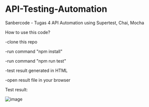 # API-Testing-Automation
Sanbercode - Tugas 4 API Automation using Supertest, Chai, Mocha

How to use this code?

-clone this repo

-run command "npm install"

-run command "npm run test"

-test result generated in HTML

-open result file in your browser

Test result:

![image](https://user-images.githubusercontent.com/124502981/221365564-b884d471-5382-4af5-8f57-9317b6416707.png)
